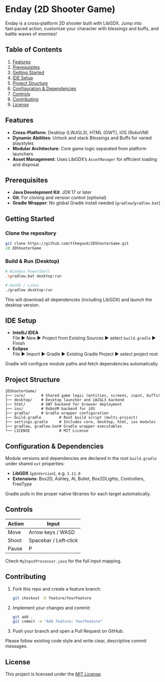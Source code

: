 # Enday (2D Shooter Game)

Enday is a cross‑platform 2D shooter built with LibGDX. Jump into fast‑paced action, customize your character with blessings and buffs, and battle waves of enemies!

## Table of Contents
1. [Features](#features)  
2. [Prerequisites](#prerequisites)  
3. [Getting Started](#getting-started)  
4. [IDE Setup](#ide-setup)  
5. [Project Structure](#project-structure)  
6. [Configuration & Dependencies](#configuration--dependencies)  
7. [Controls](#controls)  
8. [Contributing](#contributing)  
9. [License](#license)  

## Features
- **Cross‑Platform**: Desktop (LWJGL3), HTML (GWT), iOS (RoboVM)  
- **Dynamic Abilities**: Unlock and stack Blessings and Buffs for varied playstyles  
- **Modular Architecture**: Core game logic separated from platform launchers  
- **Asset Management**: Uses LibGDX’s `AssetManager` for efficient loading and disposal  

## Prerequisites
- **Java Development Kit**: JDK 17 or later  
- **Git**: For cloning and version control (optional)  
- **Gradle Wrapper**: No global Gradle install needed (`gradlew`/`gradlew.bat`)  

## Getting Started

### Clone the repository
```bash
git clone https://github.com/tthegood/2DShooterGame.git
cd 2DShooterGame
```

### Build & Run (Desktop)
```bash
# Windows PowerShell
.\gradlew.bat desktop:run

# macOS / Linux
./gradlew desktop:run
```

This will download all dependencies (including LibGDX) and launch the desktop version.

## IDE Setup
- **IntelliJ IDEA**  
  File ▶ New ▶ Project from Existing Sources ▶ select `build.gradle` ▶ Finish  
- **Eclipse**  
  File ▶ Import ▶ Gradle ▶ Existing Gradle Project ▶ select project root  

Gradle will configure module paths and fetch dependencies automatically.

## Project Structure
```
2DShooterGame/
├── core/       # Shared game logic (entities, screens, input, buffs)
├── desktop/    # Desktop launcher and LWJGL3 backend
├── html/       # GWT backend for browser deployment
├── ios/        # RoboVM backend for iOS
├── gradle/     # Gradle wrapper configuration
├── build.gradle        # Root build script (multi‑project)
├── settings.gradle     # Includes core, desktop, html, ios modules
├── gradlew, gradlew.bat# Gradle wrapper executables
└── LICENSE             # MIT License
```

## Configuration & Dependencies
Module versions and dependencies are declared in the root `build.gradle` under shared `ext` properties:
- **LibGDX** (`gdxVersion`), e.g. `1.11.0`  
- **Extensions**: Box2D, Ashley, AI, Bullet, Box2DLights, Controllers, FreeType  

Gradle pulls in the proper native libraries for each target automatically.

## Controls
| Action      | Input                 |
|-------------|-----------------------|
| Move        | Arrow keys / WASD     |
| Shoot       | Spacebar / Left‑click |
| Pause       | P                     |

Check `MyInputProcessor.java` for the full input mapping.

## Contributing
1. Fork this repo and create a feature branch:
   ```bash
   git checkout -b feature/YourFeature
   ```
2. Implement your changes and commit:
   ```bash
   git add .
   git commit -m "Add feature: YourFeature"
   ```
3. Push your branch and open a Pull Request on GitHub.

Please follow existing code style and write clear, descriptive commit messages.

## License
This project is licensed under the [MIT License](LICENSE).
